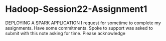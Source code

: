 # Hadoop-Session22-Assignment1
DEPLOYING A SPARK APPLICATION
I request for sometime to complete my assignments. Have some commitments. Spoke to support was asked to submit with this note asking for time. Please acknowledge
